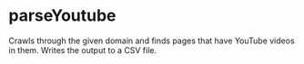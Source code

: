 # parseYoutube
Crawls through the given domain and finds pages that have YouTube videos in them. Writes the output to a CSV file.
